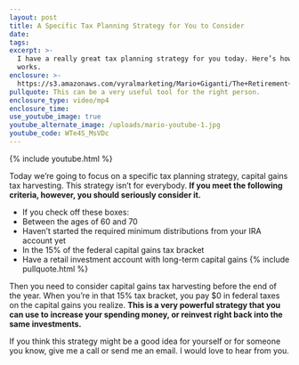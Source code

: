 ```yaml
---
layout: post
title: A Specific Tax Planning Strategy for You to Consider
date:
tags:
excerpt: >-
  I have a really great tax planning strategy for you today. Here’s how it
  works.
enclosure: >-
  https://s3.amazonaws.com/vyralmarketing/Mario+Giganti/The+Retirement+Bullseye+Advisor-+Capital+Gain+Tax+Harvesting.mp4
pullquote: This can be a very useful tool for the right person.
enclosure_type: video/mp4
enclosure_time:
use_youtube_image: true
youtube_alternate_image: /uploads/mario-youtube-1.jpg
youtube_code: WTe4S_MsVDc
---
```



{% include youtube.html %}

Today we’re going to focus on a specific tax planning strategy, capital gains tax harvesting. This strategy isn’t for everybody. **If you meet the following criteria, however, you should seriously consider it.**

* If you check off these boxes:
* Between the ages of 60 and 70
* Haven’t started the required minimum distributions from your IRA account yet
* In the 15% of the federal capital gains tax bracket
* Have a retail investment account with long-term capital gains {% include pullquote.html %}

Then you need to consider capital gains tax harvesting before the end of the year. When you’re in that 15% tax bracket, you pay $0 in federal taxes on the capital gains you realize. **This is a very powerful strategy that you can use to increase your spending money, or reinvest right back into the same investments.**

If you think this strategy might be a good idea for yourself or for someone you know, give me a call or send me an email. I would love to hear from you.